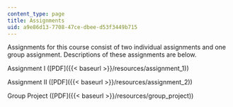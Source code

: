 ```yaml
---
content_type: page
title: Assignments
uid: a9e86d13-7708-47ce-dbee-d53f3449b715
---
```


Assignments for this course consist of two individual assignments and one group assignment. Descriptions of these assignments are below.

Assignment I ([PDF]({{< baseurl >}}/resources/assignment_1))

Assignment II ([PDF]({{< baseurl >}}/resources/assignment_2))

Group Project ([PDF]({{< baseurl >}}/resources/group_project))